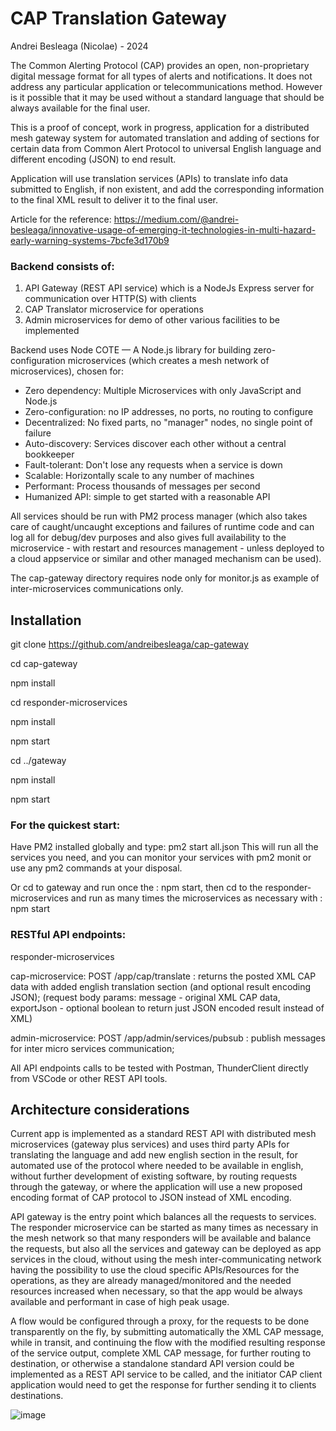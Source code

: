 # CAP Translation Gateway
Andrei Besleaga (Nicolae) - 2024

The Common Alerting Protocol (CAP) provides an open, non-proprietary digital message format for all types of alerts and notifications. It does not address any particular application or telecommunications method. However is it possible that it may be used without a standard language that should be always available for the final user.

This is a proof of concept, work in progress, application for a distributed mesh gateway system for automated translation and adding of sections for certain data from Common Alert Protocol to universal English language and different encoding (JSON) to end result.

Application will use translation services (APIs) to translate info data submitted to English, if non existent, and add the corresponding information to the final XML result to deliver it to the final user.

Article for the reference: https://medium.com/@andrei-besleaga/innovative-usage-of-emerging-it-technologies-in-multi-hazard-early-warning-systems-7bcfe3d170b9

### Backend consists of:

1. API Gateway (REST API service) which is a NodeJs Express server for communication over HTTP(S) with clients
2. CAP Translator microservice for operations
3. Admin microservices for demo of other various facilities to be implemented

Backend uses Node COTE — A Node.js library for building zero-configuration microservices (which creates a mesh network of microservices), chosen for:
- Zero dependency: Multiple Microservices with only JavaScript and Node.js 
- Zero-configuration: no IP addresses, no ports, no routing to configure
- Decentralized: No fixed parts, no "manager" nodes, no single point of failure
- Auto-discovery: Services discover each other without a central bookkeeper
- Fault-tolerant: Don't lose any requests when a service is down
- Scalable: Horizontally scale to any number of machines
- Performant: Process thousands of messages per second
- Humanized API: simple to get started with a reasonable API

All services should be run with PM2 process manager (which also takes care of caught/uncaught exceptions and failures of runtime code and can log all for debug/dev purposes and also gives full availability to the microservice - with restart and resources management - unless deployed to a cloud appservice or similar and other managed mechanism can be used).

The cap-gateway directory requires node only for monitor.js as example of inter-microservices communications only.

## Installation
git clone https://github.com/andreibesleaga/cap-gateway

cd cap-gateway

npm install

cd responder-microservices

npm install

npm start

cd ../gateway

npm install

npm start

### For the quickest start:

Have PM2 installed globally and type: pm2 start all.json
This will run all the services you need, and you can monitor your services with pm2 monit or use any pm2 commands at your disposal.

Or cd to gateway and run once the : npm start, then cd to the responder-microservices and run as many times the microservices as necessary with : npm start

### RESTful API endpoints:

responder-microservices

cap-microservice:
POST /app/cap/translate : returns the posted XML CAP data with added english translation section (and optional result encoding JSON);
(request body params: message - original XML CAP data, exportJson - optional boolean to return just JSON encoded result instead of XML)

admin-microservice:
POST /app/admin/services/pubsub : publish messages for inter micro services communication;


All API endpoints calls to be tested with Postman, ThunderClient directly from VSCode or other REST API tools.


## Architecture considerations

Current app is implemented as a standard REST API with distributed mesh microservices (gateway plus services) and uses third party APIs for translating the language and add new english section in the result, for automated use of the protocol where needed to be available in english, without further development of existing software, by routing requests through the gateway, or where the application will use a new proposed encoding format of CAP protocol to JSON instead of XML encoding.

API gateway is the entry point which balances all the requests to services. The responder microservice can be started as many times as necessary in the mesh network so that many responders will be available and balance the requests, but also all the services and gateway can be deployed as app services in the cloud, without using the mesh inter-communicating network having the possibility to use the cloud specific APIs/Resources for the operations, as they are already managed/monitored and the needed resources increased when necessary, so that the app would be always available and performant in case of high peak usage.

A flow would be configured through a proxy, for the requests to be done transparently on the fly, by submitting automatically the XML CAP message, while in transit, and continuing the flow with the modified resulting response of the service output, complete XML CAP message, for further routing to destination, or otherwise a standalone standard API version could be implemented as a REST API service to be called, and the initiator CAP client application would need to get the response for further sending it to clients destinations.

![image](https://github.com/user-attachments/assets/8166f099-db88-43d0-81c8-73078bef9d84)


